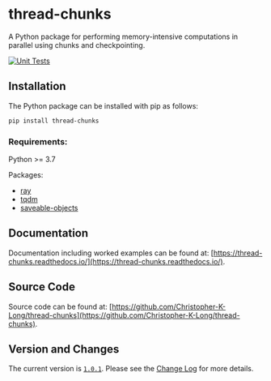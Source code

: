 # thread-chunks
A Python package for performing memory-intensive computations in parallel using chunks and checkpointing.

[![Unit Tests](https://github.com/Christopher-K-Long/thread-chunks/actions/workflows/test-python-package.yml/badge.svg)](https://github.com/Christopher-K-Long/thread-chunks/actions/workflows/test-python-package.yml)

## Installation

The Python package can be installed with pip as follows:
```bash
pip install thread-chunks
```

### Requirements:

Python >= 3.7

Packages:

- [ray](https://www.ray.io/)
- [tqdm](https://tqdm.github.io/)
- [saveable-objects](https://saveable-objects.readthedocs.io/)

## Documentation

Documentation including worked examples can be found at: [https://thread-chunks.readthedocs.io/](https://thread-chunks.readthedocs.io/).

## Source Code

Source code can be found at: [https://github.com/Christopher-K-Long/thread-chunks](https://github.com/Christopher-K-Long/thread-chunks).


## Version and Changes

The current version is [`1.0.1`](ChangeLog.md#release-101). Please see the [Change Log](ChangeLog.md) for more
details.
